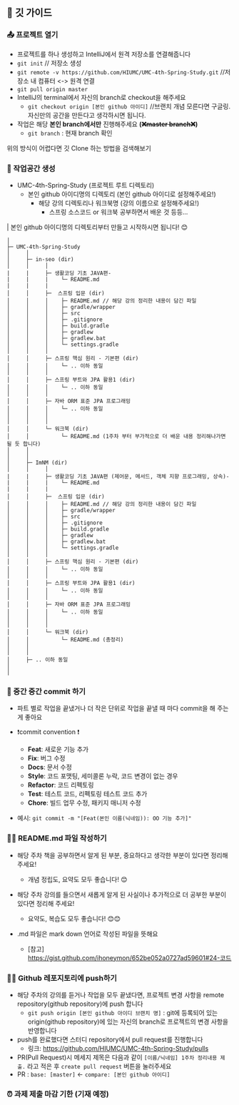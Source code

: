 ## 📝 깃 가이드 


### 📤 프로젝트 열기
* 프로젝트를 하나 생성하고 IntelliJ에서 원격 저장소를 연결해줍니다
* ```git init``` // 저장소 생성
* ```git remote -v https://github.com/HIUMC/UMC-4th-Spring-Study.git```  //저장소 내 컴퓨터 <-> 원격 연결
* ```git pull origin master```
* IntelliJ의 terminal에서 자신의 branch로 checkout을 해주세요
    * ```git checkout origin [본인 github 아이디]```  //브랜치 개념 모른다면 구글링. 자신만의 공간을 만든다고 생각하시면 됩니다.
* 작업은 해당 **본인 branch에서만** 진행해주세요 **(~~❌master branch❌~~)**
    * ```git branch``` : 현재 branch 확인

위의 방식이 어렵다면 깃 Clone 하는 방법을 검색해보기

### 🏡 작업공간 생성
* UMC-4th-Spring-Study (프로젝트 루트 디렉토리)
    * 본인 github 아이디명의 디렉토리 (본인 github 아이디로 설정해주세요!)
        * 해당 강의 디렉토리나 워크북명 (강의 이름으로 설정해주세요!)
            * 스프링 소스코드 or 워크북 공부하면서 배운 것 등등...


| 본인 github 아이디명의 디렉토리부터 만들고 시작하시면 됩니다! 😊
```
│
├─ UMC-4th-Spring-Study
│     │
│     ├─ in-seo (dir)
│     │     │ 
|     |     ├─ 생활코딩 기초 JAVA편-
|     |     |    └─ README.md
|     |     |
│     │     ├─  스프링 입문 (dir)
│     │     │    ├─ README.md // 해당 강의 정리한 내용이 담긴 파일
│     │     │    ├─ gradle/wrapper
│     │     │    ├─ src
│     │     │    ├─ .gitignore
│     │     │    ├─ build.gradle
│     │     │    ├─ gradlew
│     │     │    ├─ gradlew.bat
│     │     │    └─ settings.gradle
│     │     │
│     │     ├─ 스프링 핵심 원리 - 기본편 (dir)
│     │     │    └─ .. 이하 동일
│     │     │
│     │     ├─ 스프링 부트와 JPA 활용1 (dir)
│     │     │    └─ .. 이하 동일
│     │     │
│     │     ├─ 자바 ORM 표준 JPA 프로그래밍
│     │     │    └─ .. 이하 동일
│     │     │
│     │     │
│     │     └─ 워크북 (dir)
│     │          └─ README.md (1주차 부터 부가적으로 더 배운 내용 정리해나가면 될 듯 합니다)
│     │ 
│     │ 
│     ├─ ImNM (dir)
│     │     │ 
|     |     ├─ 생활코딩 기초 JAVA편 (제어문, 메서드, 객체 지향 프로그래밍, 상속)-
|     |     |    └─ README.md
|     |     |
│     │     ├─  스프링 입문 (dir)
│     │     │    ├─ README.md // 해당 강의 정리한 내용이 담긴 파일
│     │     │    ├─ gradle/wrapper
│     │     │    ├─ src
│     │     │    ├─ .gitignore
│     │     │    ├─ build.gradle
│     │     │    ├─ gradlew
│     │     │    ├─ gradlew.bat
│     │     │    └─ settings.gradle
│     │     │
│     │     ├─ 스프링 핵심 원리 - 기본편 (dir)
│     │     │    └─ .. 이하 동일
│     │     │
│     │     ├─ 스프링 부트와 JPA 활용1 (dir)
│     │     │    └─ .. 이하 동일
│     │     │
│     │     ├─ 자바 ORM 표준 JPA 프로그래밍
│     │     │    └─ .. 이하 동일
│     │     │
│     │     │
│     │     └─ 워크북 (dir)
│     │          └─ README.md (총정리)
│     │   
│     │   
│     ├─ .. 이하 동일
│ 
│ 
```

### 💾 중간 중간 commit 하기
* 파트 별로 작업을 끝냈거나 더 작은 단위로 작업을 끝낼 때 마다 commit을 해 주는 게 좋아요
* ❗commit convention ❗️
    * **Feat**: 새로운 기능 추가
    * **Fix**: 버그 수정
    * **Docs**: 문서 수정
    * **Style**: 코드 포맷팅, 세미콜론 누락, 코드 변경이 없는 경우
    * **Refactor**: 코드 리펙토링
    * **Test**: 테스트 코드, 리펙토링 테스트 코드 추가
    * **Chore**: 빌드 업무 수정, 패키지 매니저 수정

* 예시: ```git commit -m "[Feat(본인 이름(닉네임)): OO 기능 추가]"```


### ✍🏻 README.md 파일 작성하기


* 해당 주차 책을 공부하면서 알게 된 부분, 중요하다고 생각한 부분이 있다면 정리해 주세요!
    * 개념 정립도, 요약도 모두 좋습니다! 😊
* 해당 주차 강의를 들으면서 새롭게 알게 된 사실이나 추가적으로 더 공부한 부분이 있다면 정리해 주세요!
  * 요약도, 복습도 모두 좋습니다! 😊😊


* .md 파일은 mark down 언어로 작성된 파일을 뜻해요
    * [참고] https://gist.github.com/ihoneymon/652be052a0727ad59601#24-코드


### 🙌🏻 Github 레포지토리에 push하기

* 해당 주차의 강의를 듣거나 작업을 모두 끝냈다면, 프로젝트 변경 사항을 remote repository(github repository)에 push 합니다
    * ```git push origin [본인 github 아이디 브랜치 명]``` : git에 등록되어 있는 origin(github repository)에 있는 자신의 branch로 프로젝트의 변경 사항을 반영합니다
* push를 완료했다면 스터디 repository에서 pull request를 진행합니다
    * 링크: https://github.com/HIUMC/UMC-4th-Spring-Study/pulls
* PR(Pull Request)시 메세지 제목은 다음과 같이 ```[이름/닉네임] 1주차 정리내용 제출.``` 라고 적은 후 ```create pull request``` 버튼을 눌러주세요
* PR : ```base: [master]``` <- ```compare: [본인 github 아이디]```


### ⏰ 과제 제출 마감 기한 (기재 예정)
